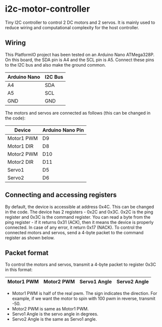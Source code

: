 # i2c-motor-controller
Tiny I2C controller to control 2 DC motors and 2 servos. It is mainly used to reduce wiring and computational complexity for the host controller.

## Wiring
This PlatformIO project has been tested on an Arduino Nano ATMega328P. On this board, the SDA pin is A4 and the SCL pin is A5. Connect these pins to the I2C bus and also make the ground common.

| Arduino Nano | I2C Bus |
| --- | --- |
| A4 | SDA |
| A5 | SCL |
| GND | GND |

The motors and servos are connected as follows (this can be changed in the code):

| Device | Arduino Nano Pin |
| --- | --- |
| Motor1 PWM | D9 |
| Motor1 DIR | D8 |
| Motor2 PWM | D10 |
| Motor2 DIR | D11 |
| Servo1 | D5 |
| Servo2 | D6 |

## Connecting and accessing registers
By default, the device is accessible at address 0x4C. This can be changed in the code. The device has 2 registers - 0x2C and 0x3C. 0x2C is the ping register and 0x3C is the command register. You can read a byte from the ping register - if it returns 0x31 (ACK), then it means the device is properly connected. In case of any error, it return 0x17 (NACK). To control the connected motors and servos, send a 4-byte packet to the command register as shown below.

## Packet format
To control the motors and servos, transmit a 4-byte packet to register 0x3C in this format:

| Motor1 PWM | Motor2 PWM | Servo1 Angle | Servo2 Angle |
| --- | --- | --- | --- |

- Motor1 PWM is half of the real pwm. The sign indicates the direction. For example, if we want the motor to spin with 100 pwm in reverse, transmit -50.
- Motor2 PWM is same as Motor1 PWM.
- Servo1 Angle is the servo angle in degrees.
- Servo2 Angle is the same as Servo1 angle.
